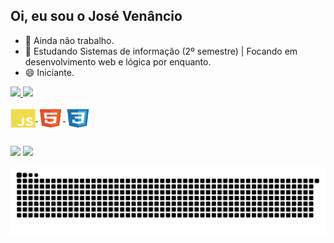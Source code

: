 ## Oi, eu sou o José Venâncio


- 🔭 Ainda não trabalho.
- 🌱 Estudando Sistemas de informação (2º semestre) | Focando em desenvolvimento web e lógica por enquanto.
- 😄 Iniciante.

<div>
  <a href="https://github.com/josevenanciosi">
  <img height="180em" src="https://github-readme-stats.vercel.app/api?username=josevenanciosi&show_icons=true&theme=tokyonight&include_all_commits=true&count_private=true"/>
  <img height="180em" src="https://github-readme-stats.vercel.app/api/top-langs/?username=josevenanciosi&layout=compact&langs_count=7&theme=tokyonight"/>
</div>

<div style="display: inline_block"><br>
  <img align="center" alt="icon-Js" height="30" width="40" src="https://raw.githubusercontent.com/devicons/devicon/master/icons/javascript/javascript-plain.svg">
  <img align="center" alt="icon-HTML" height="30" width="40" src="https://raw.githubusercontent.com/devicons/devicon/master/icons/html5/html5-original.svg">
  <img align="center" alt="icon-CSS" height="30" width="40" src="https://raw.githubusercontent.com/devicons/devicon/master/icons/css3/css3-original.svg">
</div>
  
##
  
<div> 
  <a href="https://www.instagram.com/_godev/" target="_blank"><img src="https://img.shields.io/badge/-Instagram-%23E4405F?style=for-the-badge&logo=instagram&logoColor=white" target="_blank"></a>
  <a href = "mailto:josesivenancio@gmail.com"><img src="https://img.shields.io/badge/-Gmail-%23333?style=for-the-badge&logo=gmail&logoColor=white" target="_blank"></a>
  
  ![Snake animation](https://github.com/josevenanciosi/josevenanciosi/blob/output/github-contribution-grid-snake.svg)
  
</div>

